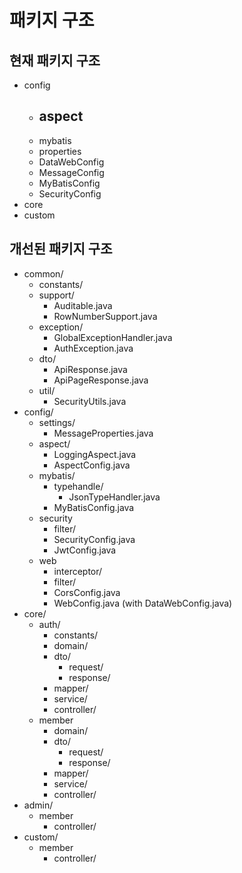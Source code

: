 # 패키지 구조

## 현재 패키지 구조

- config
  - aspect
    - 
  - mybatis
  - properties
  - DataWebConfig
  - MessageConfig
  - MyBatisConfig
  - SecurityConfig
- core
- custom

## 개선된 패키지 구조

- common/
  - constants/
  - support/
    - Auditable.java
    - RowNumberSupport.java
  - exception/
    - GlobalExceptionHandler.java
    - AuthException.java
  - dto/
    - ApiResponse.java
    - ApiPageResponse.java
  - util/
    - SecurityUtils.java
- config/
  - settings/
    - MessageProperties.java
  - aspect/
    - LoggingAspect.java
    - AspectConfig.java
  - mybatis/
    - typehandle/
      - JsonTypeHandler.java
    - MyBatisConfig.java
  - security
    - filter/
    - SecurityConfig.java
    - JwtConfig.java
  - web
    - interceptor/
    - filter/
    - CorsConfig.java
    - WebConfig.java (with DataWebConfig.java)
- core/
  - auth/
    - constants/
    - domain/
    - dto/
      - request/
      - response/
    - mapper/
    - service/
    - controller/
  - member
    - domain/
    - dto/
      - request/
      - response/
    - mapper/
    - service/
    - controller/
- admin/
  - member
    - controller/
- custom/
  - member
    - controller/

<!--
📁 위치 추천
- common/
  - util/
    - SecurityUtils.java



package com.example.common.util;

import org.springframework.security.core.Authentication;
import org.springframework.security.core.context.SecurityContextHolder;
import org.springframework.security.core.userdetails.UserDetails;

public class SecurityUtils {

    private SecurityUtils() {
        // 인스턴스화 방지
    }

    /**
     * 현재 인증된 사용자 이름(ID 또는 username) 반환
     */
    public static String getCurrentUsername() {
        Authentication authentication = SecurityContextHolder.getContext().getAuthentication();

        if (authentication == null || !authentication.isAuthenticated()) {
            return null;
        }

        Object principal = authentication.getPrincipal();

        if (principal instanceof UserDetails userDetails) {
            return userDetails.getUsername();  // or getId() if overridden
        } else if (principal instanceof String) {
            return (String) principal;
        }

        return null;
    }

    /**
     * 인증 객체 전체 반환 (필요 시 커스텀 UserDetails 사용 가능)
     */
    public static Authentication getAuthentication() {
        return SecurityContextHolder.getContext().getAuthentication();
    }

    /**
     * 현재 로그인 여부 확인
     */
    public static boolean isAuthenticated() {
        Authentication authentication = getAuthentication();
        return authentication != null && authentication.isAuthenticated()
                && !(authentication.getPrincipal() instanceof String && authentication.getPrincipal().equals("anonymousUser"));
    }

    /**
     * 사용자 ID(Long) 형태로 꺼내고 싶다면 커스텀 UserDetails에 ID 포함시켜야 함
     */
    public static Long getCurrentUserId() {
        Authentication authentication = getAuthentication();

        if (authentication == null || !authentication.isAuthenticated()) {
            return null;
        }

        Object principal = authentication.getPrincipal();

        if (principal instanceof CustomUserDetails userDetails) {
            return userDetails.getId(); // 이 부분은 사용자 정의 UserDetails 구현체 기준
        }

        return null;
    }
}
-->

<!--
update 등은 read then write 패턴이 일반적임

public void updateMember(UpdateMemberRequest request) {
    Member member = memberMapper.findById(request.getId());

    if (member == null) {
        throw new NotFoundException("Member not found");
    }

    if (request.getUsername() != null) {
        member.setUsername(request.getUsername());
    }

    // Auditing 처리 (AOP나 직접)
    member.setUpdatedBy(SecurityUtils.getCurrentUserId());

    memberMapper.update(member);
}
-->

<!--
✅ 권장 방식:
AdminMemberController → AdminMemberService → MemberService

✅ 이유 1: 표현 계층과 도메인 계층을 분리
AdminMemberController는 관리자 요청의 특수성을 담당합니다.

MemberService는 도메인 로직을 담당합니다.

이 둘 사이에 AdminMemberService가 있으면, 컨트롤러가 도메인 서비스와 직접 얽히지 않음 → 역할 분리, 유지보수성 상승.
-->

<!--
1. security.filter
보안 흐름에 직접 관여하는 Spring Security 필터 체인용 필터
(보통 OncePerRequestFilter 또는 GenericFilterBean 확장)

| 예시                        | 설명                      |
| ------------------------- | ----------------------- |
| `JwtAuthenticationFilter` | JWT 토큰 기반 인증 필터         |
| `ExceptionHandlingFilter` | 인증 예외 변환                |
| `TokenValidationFilter`   | 헤더에 토큰이 존재할 경우 유효성 체크 등 |


2. web.filter
전역 요청 처리나 공통 HTTP 흐름 처리용 일반적인 웹 필터
(Spring Security와 직접 무관)

| 예시                | 설명                          |
| ----------------- | --------------------------- |
| `LoggingFilter`   | 요청/응답 로그 처리                 |
| `RequestIdFilter` | 추적용 UUID 생성 및 MDC 등록        |
| `XSSFilter`       | XSS 방지용 HTML sanitizer 필터 등 |

-->

<!--
✅ 네이밍 팁
상수 클래스: ~Constants, ~Codes, ~Defaults 등의 네이밍이 좋습니다
(예: MemberConstants, AuthErrorCodes, UserDefaults)

유틸 클래스: ~Utils, ~Helper, ~Generator, ~Converter
-->

<!--
com.example.projectname
├── config                  # 전역 설정 관련
│   ├── settings           # @ConfigurationProperties 등 환경 설정 바인딩
│   ├── aspect             # AOP 관련 설정 및 클래스
│   ├── persistence        # DB / MyBatis / JPA 관련 설정
│   ├── security           # Spring Security 관련 설정
│   └── web                # WebMvc, 메시지 변환, CORS 등 설정
│
├── core                   # 비즈니스 핵심 도메인 계층 (관리 대상이 많을 경우 도메인 기준 세분화)
│   ├── auth               # 인증/인가 관련 도메인, 서비스, 인터페이스
│   │   ├── domain         # 핵심 도메인 모델 (User, Token 등)
│   │   ├── service        # 서비스 계층
│   │   ├── infra          # DB, Redis 등 외부 자원 접근 구현
│   │   └── api            # (선택) core-level 자체 API 제공 시
│   ├── member             # 회원 관련 도메인
│   │   ├── domain
│   │   ├── service
│   │   ├── infra
│   │   └── api
│   └── common             # 공통 유틸, 예외, 공통 응답 등
│
├── admin                  # 어드민 전용 API / 기능
│   ├── controller         # 어드민용 API
│   ├── service            # 어드민 전용 서비스 (core에 의존)
│   └── dto                # 어드민용 DTO
│
├── custom                 # 커스터머(일반 사용자) API / 기능
│   ├── controller         # 사용자용 API
│   ├── service            # 사용자 전용 서비스
│   └── dto                # 사용자용 DTO
│
└── Application.java       # SpringBootApplication Entry Point

-->